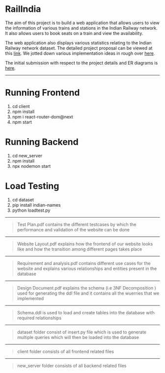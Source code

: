 # RailIndia

The aim of this project is to build a web application that allows users to 
view the information of various trains and stations in the Indian Railway 
network. It also allows users to book seats on a train and view the 
availability. 

The web application also displays various statistics relating to the 
Indian Railway network dataset. The detailed project proposal can be 
viewed at this 
[link](https://docs.google.com/document/d/1qFgo9zRUJYhb9-cxu7YAyFyS8E3PsdT8U2l-xzNcVFI/edit 
).
We jotted down various implementation ideas in rough over 
[here](https://docs.google.com/document/d/10oi_GV8wzoeZaYYYcrU4NkAEe1DAV9ea_DhNbPBm60I/edit).

The initial submission with respect to the project details and ER diagrams 
is 
[here](https://docs.google.com/document/d/e/2PACX-1vSmXQEsxZ5Pj7gX7MVy9amVMYhM1G6nRHbiDOBCnrO3-bkc6izFCOZY1vbYdHnxrFN_kPRobC5rBHbQ/pub).

---

# Running Frontend
1. cd client
2. npm install
3. npm i react-router-dom@next
4. npm start

# Running Backend
1. cd new_server
2. npm install
3. npx nodemon start

# Load Testing
1. cd dataset
2. pip install indian-names
3. python loadtest.py
----

>Test Plan.pdf contains the different testcases by which the performance and validation of the website can be done
***
>Website Layout.pdf explains how the frontend of our website looks like and how the transition among different pages takes place
***
>Requirement and analysis.pdf contains different use cases for the website and explains various relationships and entities present in the database
***
>Design Document.pdf explains the schema (i.e 3NF Decomposition ) used for generating the ddl file and it contains all the wuerries that we implemented
***
>Schema.ddl is used to load and create tables into the database with required relationships
***
>dataset folder consist of insert.py file which is used to generate multiple queries which will then be loaded into the database
***
>client folder consists of all frontend related files
***
>new_server folder consists of all backend related files
